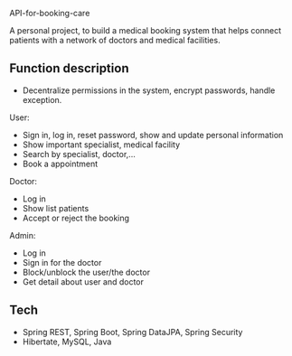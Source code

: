 
API-for-booking-care

A personal project, to build a medical booking system that helps connect patients with a network of doctors and medical facilities.


## Function description
+ Decentralize permissions in the system, encrypt passwords, handle exception.

User: 
+ Sign in, log in, reset password, show and update personal information
+ Show important specialist, medical facility
+ Search by specialist, doctor,...
+ Book a appointment

Doctor: 
+ Log in
+ Show list patients
+ Accept or reject the booking

Admin:
+ Log in
+ Sign in for the doctor
+ Block/unblock the user/the doctor
+ Get detail about user and doctor
## Tech
+ Spring REST, Spring Boot, Spring DataJPA, Spring Security
+ Hibertate, MySQL, Java
